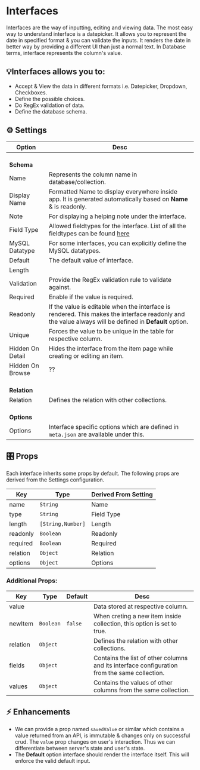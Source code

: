 # Interfaces

Interfaces are the way of inputting, editing and viewing data. The most easy way to understand interface is a datepicker. It allows you to represent the date in specified format & you can validate the inputs. It renders the date in better way by providing a different UI than just a normal text.
In Database terms, interface represents the column's value.

## 💡Interfaces allows you to:

- Accept & View the data in different formats i.e. Datepicker, Dropdown, Checkboxes.
- Define the possible choices.
- Do RegEx validation of data.
- Define the database schema.

## ⚙️ Settings

| Option           | Desc                                                                                                                                                  |
| ---------------- | ----------------------------------------------------------------------------------------------------------------------------------------------------- |
| <br>**Schema**   |                                                                                                                                                       |
| Name             | Represents the column name in database/collection.                                                                                                    |
| Display Name     | Formatted Name to display everywhere inside app. It is generated automatically based on **Name** & is readonly.                                       |
| Note             | For displaying a helping note under the interface.                                                                                                    |
| Field Type       | Allowed fieldtypes for the interface. List of all the fieldtypes can be found [here](https://docs.directus.io/guides/field-types.html)                |
| MySQL Datatype   | For some interfaces, you can explicitly define the MySQL datatypes.                                                                                   |
| Default          | The default value of interface.                                                                                                                       |
| Length           |                                                                                                                                                       |
| Validation       | Provide the RegEx validation rule to validate against.                                                                                                |
| Required         | Enable if the value is required.                                                                                                                       |
| Readonly         | If the value is editable when the interface is rendered. This makes the interface readonly and the value always will be defined in **Default** option. |
| Unique           | Forces the value to be unique in the table for respective column.                                                                                     |
| Hidden On Detail | Hides the interface from the item page while creating or editing an item.                                                                             |
| Hidden On Browse | ??                                                                                                                                                    |
| <br>**Relation** |                                                                                                                                                       |
| Relation         | Defines the relation with other collections.                                                                                                          |
| <br>**Options**  |                                                                                                                                                       |
| Options          | Interface specific options which are defined in `meta.json` are available under this.                                                                 |

## 🎛️ Props

Each interface inherits some props by default.
The following props are derived from the Settings configuration.

| Key      | Type              | Derived From Setting |
| -------- | ----------------- | -------------------- |
| name     | `String`          | Name                 |
| type     | `String`          | Field Type           |
| length   | `[String,Number]` | Length               |
| readonly | `Boolean`         | Readonly             |
| required | `Boolean`         | Required             |
| relation | `Object`          | Relation             |
| options  | `Object`          | Options              |

### Additional Props:

| Key      | Type      | Default | Desc                                                                                         |
| -------- | --------- | ------- | -------------------------------------------------------------------------------------------- |
| value    |           |         | Data stored at respective column.                                                            |
| newItem  | `Boolean` | `false` | When creting a new item inside collection, this option is set to true.                       |
| relation | `Object`  |         | Defines the relation with other collections.                                                 |
| fields   | `Object`  |         | Contains the list of other columns and its interface configuration from the same collection. |
| values   | `Object`  |         | Contains the values of other columns from the same collection.                               |

<!-- ## 🚧 Known Issues -->

## ⚡ Enhancements

- We can provide a prop named `savedValue` or similar which contains a value returned from an API, is immutable & changes only on successful crud. The `value` prop changes on user's interaction. Thus we can differentiate between server's state and user's state.
- The **Default** option interface should render the interface itself. This will enforce the valid default input.
